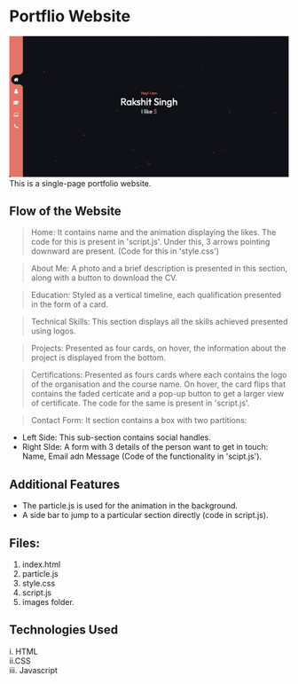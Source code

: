 # Portflio Website

![Home-Page](/images/home-page.gif)
This is a single-page portfolio website.

## Flow of the Website

> Home: It contains name and the animation displaying the likes. The code for this is present in 'script.js'. Under this, 3 arrows pointing downward are present. (Code for this in 'style.css')
 
> About Me: A photo and a brief description is presented in this section, along with a button to download the CV.
 
> Education: Styled as a vertical timeline, each qualification presented in the form of a card.
 
> Technical Skills: This section displays all the skills achieved presented using logos.
 
> Projects: Presented as four cards, on hover, the information about the project is displayed from the bottom.
 
> Certifications: Presented as fours cards where each contains the logo of the organisation and the course name. On hover, the card flips that contains the faded certicate and a pop-up button to get a larger view of certificate. The code for the same is present in 'script.js'.
 
> Contact Form: It section contains a box with two partitions:<br>
* Left Side: This sub-section contains social handles.
* Right SIde: A form with 3 details of the person want to get in touch: Name, Email adn Message (Code of the functionality in 'scipt.js').

## Additional Features
* The particle.js is used for the animation in the background.
* A side bar to jump to a particular section directly (code in script.js).

## Files:
1. index.html
2. particle.js
3. style.css
4. script.js
5. images folder.


## Technologies Used
i. HTML
<br>
ii.CSS
<br>
iii. Javascript
